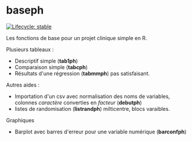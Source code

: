 # baseph

  <!-- badges: start -->
  [![Lifecycle: stable](https://img.shields.io/badge/lifecycle-stable-brightgreen.svg)](https://lifecycle.r-lib.org/articles/stages.html#stable)
  <!-- badges: end -->
  
Les fonctions de base pour un projet clinique simple en R. 

Plusieurs tableaux : 
- Descriptif simple (**tab1ph**)
- Comparaison simple (**tabcph**)
- Résultats d'une régression (**tabmmph**) pas satisfaisant.

Autres aides : 
- Importation d'un csv avec normalisation des noms de variables, colonnes *caractère* converties en *facteur* (**debutph**)
- listes de randomisation (**listrandph**) milticentre, blocs varaibles.

Graphiques
 - Barplot avec barres d'erreur pour une variable numérique (**barconfph**)
